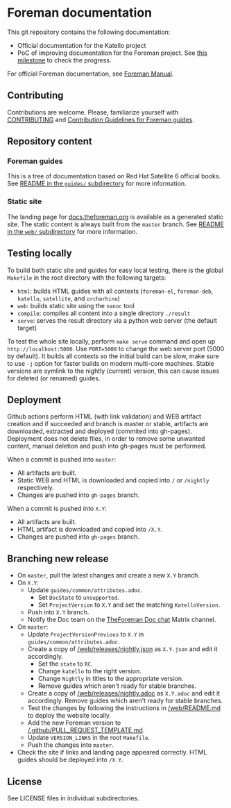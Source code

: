 # Foreman documentation

This git repository contains the following documentation:

* Official documentation for the Katello project
* PoC of improving documentation for the Foreman project. See [this milestone](https://github.com/theforeman/foreman-documentation/milestone/3) to check the progress.

For official Foreman documentation, see [Foreman Manual](https://theforeman.org/manuals/latest/index.html).

## Contributing

Contributions are welcome.
Please, familiarize yourself with [CONTRIBUTING](CONTRIBUTING.md) and [Contribution Guidelines for Foreman guides](guides/README.md#contribution-guidelines).

## Repository content

### Foreman guides

This is a tree of documentation based on Red Hat Satellite 6 official books.
See [README in the `guides/` subdirectory](guides/README.md) for more information.

### Static site

The landing page for [docs.theforeman.org](https://docs.theforeman.org) is available as a generated static site.
The static content is always built from the `master` branch.
See [README in the `web/` subdirectory](web/README.md) for more information.

## Testing locally

To build both static site and guides for easy local testing, there is the global `Makefile` in the root directory with the following targets:

* `html`: builds HTML guides with all contexts (`foreman-el`, `foreman-deb`, `katello`, `satellite`, and `orcharhino`)
* `web`: builds static site using the `nanoc` tool
* `compile`: compiles all content into a single directory `./result`
* `serve`: serves the result directory via a python web server (the default target)

To test the whole site locally, perform `make serve` command and open up `http://localhost:5000`.
Use `PORT=5008` to change the web server port (5000 by default).
It builds all contexts so the initial build can be slow, make sure to use `-j` option for faster builds on modern multi-core machines.
Stable versions are symlink to the nightly (current) version, this can cause issues for deleted (or renamed) guides.

## Deployment

Github actions perform HTML (with link validation) and WEB artifact creation and if succeeded and branch is master or stable, artifacts are downloaded, extracted and deployed (commited into gh-pages). Deployment does not delete files, in order to remove some unwanted content, manual deletion and push into gh-pages must be performed.

When a commit is pushed into `master`:

* All artifacts are built.
* Static WEB and HTML is downloaded and copied into `/` or `/nightly` respectively.
* Changes are pushed into `gh-pages` branch.

When a commit is pushed into `X.Y`:

* All artifacts are built.
* HTML artifact is downloaded and copied into `/X.Y`.
* Changes are pushed into `gh-pages` branch.

## Branching new release

* On `master`, pull the latest changes and create a new `X.Y` branch.
* On `X.Y`:
  * Update `guides/common/attributes.adoc`.
    * Set `DocState` to `unsupported`.
    * Set `ProjectVersion` to `X.Y` and set the matching `KatelloVersion`.
  * Push into `X.Y` branch.
  * Notify the Doc team on the [TheForeman Doc chat](https://matrix.to/#/#theforeman-doc:matrix.org) Matrix channel.
* On `master`:
  * Update `ProjectVersionPrevious` to `X.Y` in `guides/common/attributes.adoc`.
  * Create a copy of [/web/releases/nightly.json](https://github.com/theforeman/foreman-documentation/tree/master/web/releases/nightly.json) as `X.Y.json` and edit it accordingly.
    * Set the `state` to `RC`.
    * Change `katello` to the right version.
    * Change `Nightly` in titles to the appropriate version.
    * Remove guides which aren't ready for stable branches.
  * Create a copy of [/web/releases/nightly.adoc](https://github.com/theforeman/foreman-documentation/tree/master/web/releases/nightly.adoc) as `X.Y.adoc` and edit it accordingly. Remove guides which aren't ready for stable branches.
  * Test the changes by following the instructions in [/web/README.md](https://github.com/theforeman/foreman-documentation/tree/master/web/README.md) to deploy the website locally.
  * Add the new Foreman version to [/.github/PULL_REQUEST_TEMPLATE.md](https://github.com/theforeman/foreman-documentation/blob/master/.github/PULL_REQUEST_TEMPLATE.md).
  * Update `VERSION_LINKS` in the root `Makefile`.
  * Push the changes into `master`.
* Check the site if links and landing page appeared correctly. HTML guides should be deployed into `/X.Y`.

## License

See LICENSE files in individual subdirectories.
